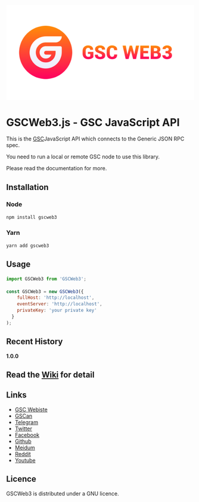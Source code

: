 
![GSCWeb3.js logo](assets/GSC-logo.png)

# GSCWeb3.js - GSC JavaScript API

This is the [GSC](https://gsc.social)JavaScript API
which connects to the Generic JSON RPC spec.

You need to run a local or remote GSC node to use this library.

Please read the documentation for more.

## Installation

### Node

```bash
npm install gscweb3
```

### Yarn

```bash
yarn add gscweb3
```

## Usage

```js
import GSCWeb3 from 'GSCWeb3';

const GSCWeb3 = new GSCWeb3({
    fullHost: 'http://localhost',
    eventServer: 'http://localhost',
    privateKey: 'your private key'
  }
);

```

## Recent History

__1.0.0__

## Read the [Wiki](https://wiki.gsc.social/) for detail

## Links
* [GSC Webiste](https://gscan.social/)
* [GSCan](https://gscan.social/)
* [Telegram](https://t.me/gscofficial)
* [Twitter](https://twitter.com/gsc_socialchain)
* [Facebook](https://www.facebook.com/GSCCoin/)
* [Github](https://github.com/gscsocial)
* [Meidum](https://medium.com/@gsc_socialchain)
* [Reddit](https://www.reddit.com/user/GSCOfficial/)
* [Youtube](https://www.youtube.com/channel/UCWcQhl4N6_ggZFdHwTxuuIQ)

## Licence

GSCWeb3 is distributed under a GNU licence.
